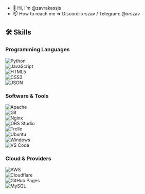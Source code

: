 - 👋 Hi, I’m @zavrakassjs
- 📫 How to reach me => Discord: xrszav / Telegram: @xrszav
## 🛠️ Skills  

### Programming Languages  
![Python](https://img.shields.io/badge/Python-3776AB?style=for-the-badge&logo=python&logoColor=white)  
![JavaScript](https://img.shields.io/badge/JavaScript-F7DF1E?style=for-the-badge&logo=javascript&logoColor=black)  
![HTML5](https://img.shields.io/badge/HTML5-E34F26?style=for-the-badge&logo=html5&logoColor=white)  
![CSS3](https://img.shields.io/badge/CSS3-1572B6?style=for-the-badge&logo=css3&logoColor=white)  
![JSON](https://img.shields.io/badge/JSON-000000?style=for-the-badge&logo=json&logoColor=white)  

### Software & Tools  
![Apache](https://img.shields.io/badge/Apache-D22128?style=for-the-badge&logo=apache&logoColor=white)  
![Git](https://img.shields.io/badge/Git-F05032?style=for-the-badge&logo=git&logoColor=white)  
![Nginx](https://img.shields.io/badge/Nginx-009639?style=for-the-badge&logo=nginx&logoColor=white)  
![OBS Studio](https://img.shields.io/badge/OBS%20Studio-302E31?style=for-the-badge&logo=obs-studio&logoColor=white)  
![Trello](https://img.shields.io/badge/Trello-0052CC?style=for-the-badge&logo=trello&logoColor=white)  
![Ubuntu](https://img.shields.io/badge/Ubuntu-E95420?style=for-the-badge&logo=ubuntu&logoColor=white)  
![Windows](https://img.shields.io/badge/Windows-0078D6?style=for-the-badge&logo=windows&logoColor=white)  
![VS Code](https://img.shields.io/badge/VS%20Code-007ACC?style=for-the-badge&logo=visual-studio-code&logoColor=white)  

### Cloud & Providers  
![AWS](https://img.shields.io/badge/AWS-232F3E?style=for-the-badge&logo=amazon-aws&logoColor=white)  
![Cloudflare](https://img.shields.io/badge/Cloudflare-F38020?style=for-the-badge&logo=cloudflare&logoColor=white)  
![GitHub Pages](https://img.shields.io/badge/GitHub%20Pages-222222?style=for-the-badge&logo=github-pages&logoColor=white)  
![MySQL](https://img.shields.io/badge/MySQL-4479A1?style=for-the-badge&logo=mysql&logoColor=white)    